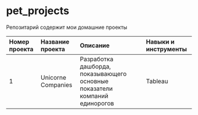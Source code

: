 # pet_projects
Репозитарий содержит мои домашние проекты

|Номер проекта|Название проекта|Описание|Навыки и инструменты|
|:---------------------|:-----------------------|:--------------------------|:--------------------------|
|1|Unicorne Companies|Разработка дашборда, показывающего основные показатели компаний единорогов|Tableau|
